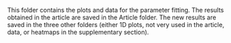 This folder contains the plots and data for the parameter fitting. The results obtained in the article are saved in the Article folder. The new results are saved in the three other folders (either 1D plots, not very used in the article, data, or heatmaps in the supplementary section).
